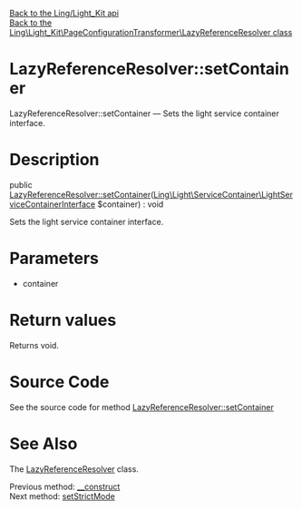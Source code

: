 [Back to the Ling/Light_Kit api](https://github.com/lingtalfi/Light_Kit/blob/master/doc/api/Ling/Light_Kit.md)<br>
[Back to the Ling\Light_Kit\PageConfigurationTransformer\LazyReferenceResolver class](https://github.com/lingtalfi/Light_Kit/blob/master/doc/api/Ling/Light_Kit/PageConfigurationTransformer/LazyReferenceResolver.md)


LazyReferenceResolver::setContainer
================



LazyReferenceResolver::setContainer — Sets the light service container interface.




Description
================


public [LazyReferenceResolver::setContainer](https://github.com/lingtalfi/Light_Kit/blob/master/doc/api/Ling/Light_Kit/PageConfigurationTransformer/LazyReferenceResolver/setContainer.md)([Ling\Light\ServiceContainer\LightServiceContainerInterface](https://github.com/lingtalfi/Light/blob/master/doc/api/Ling/Light/ServiceContainer/LightServiceContainerInterface.md) $container) : void




Sets the light service container interface.




Parameters
================


- container

    


Return values
================

Returns void.








Source Code
===========
See the source code for method [LazyReferenceResolver::setContainer](https://github.com/lingtalfi/Light_Kit/blob/master/PageConfigurationTransformer/LazyReferenceResolver.php#L63-L66)


See Also
================

The [LazyReferenceResolver](https://github.com/lingtalfi/Light_Kit/blob/master/doc/api/Ling/Light_Kit/PageConfigurationTransformer/LazyReferenceResolver.md) class.

Previous method: [__construct](https://github.com/lingtalfi/Light_Kit/blob/master/doc/api/Ling/Light_Kit/PageConfigurationTransformer/LazyReferenceResolver/__construct.md)<br>Next method: [setStrictMode](https://github.com/lingtalfi/Light_Kit/blob/master/doc/api/Ling/Light_Kit/PageConfigurationTransformer/LazyReferenceResolver/setStrictMode.md)<br>

